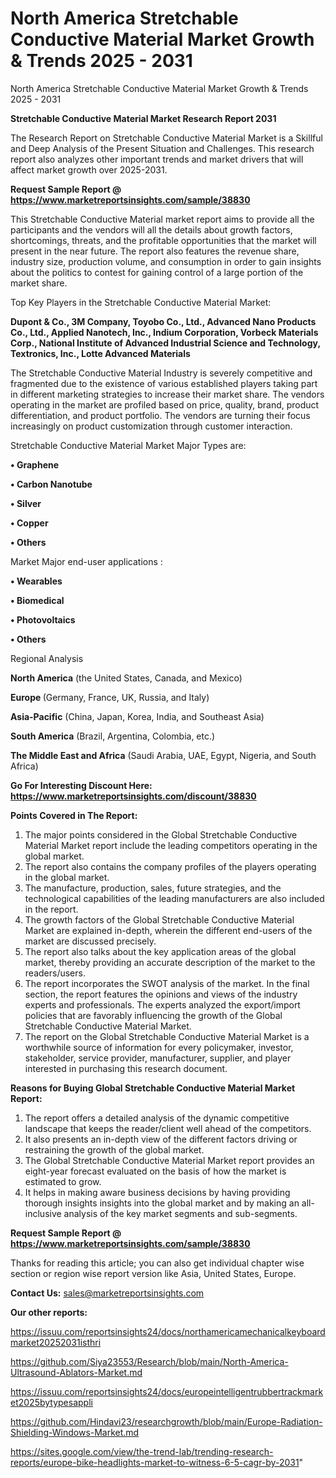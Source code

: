 # North America Stretchable Conductive Material Market Growth & Trends 2025 - 2031
North America Stretchable Conductive Material Market Growth & Trends 2025 - 2031

<strong>Stretchable Conductive Material Market Research Report 2031</strong>

The Research Report on Stretchable Conductive Material Market is a Skillful and Deep Analysis of the Present Situation and Challenges. This research report also analyzes other important trends and market drivers that will affect market growth over 2025-2031.

<strong>Request Sample Report @ <a href=https://www.marketreportsinsights.com/sample/38830>https://www.marketreportsinsights.com/sample/38830</a></strong>

This Stretchable Conductive Material market report aims to provide all the participants and the vendors will all the details about growth factors, shortcomings, threats, and the profitable opportunities that the market will present in the near future. The report also features the revenue share, industry size, production volume, and consumption in order to gain insights about the politics to contest for gaining control of a large portion of the market share.

Top Key Players in the Stretchable Conductive Material Market:

<strong>Dupont & Co., 3M Company, Toyobo Co., Ltd., Advanced Nano Products Co., Ltd., Applied Nanotech, Inc., Indium Corporation, Vorbeck Materials Corp., National Institute of Advanced Industrial Science and Technology, Textronics, Inc., Lotte Advanced Materials</strong>

The Stretchable Conductive Material Industry is severely competitive and fragmented due to the existence of various established players taking part in different marketing strategies to increase their market share. The vendors operating in the market are profiled based on price, quality, brand, product differentiation, and product portfolio. The vendors are turning their focus increasingly on product customization through customer interaction.

Stretchable Conductive Material Market Major Types are:

<strong>•  Graphene

•  Carbon Nanotube

•  Silver

•  Copper

•  Others</strong>

Market Major end-user applications :

<strong>•  Wearables

•  Biomedical

•  Photovoltaics

•  Others</strong>

Regional Analysis

</u><strong><b>North America</b></strong> (the United States, Canada, and Mexico)

<strong><b>Europe </b></strong>(Germany, France, UK, Russia, and Italy)

<strong><b>Asia-Pacific</b></strong> (China, Japan, Korea, India, and Southeast Asia)

<strong><b>South America</b></strong> (Brazil, Argentina, Colombia, etc.)

<strong><b>The Middle East and Africa</b></strong> (Saudi Arabia, UAE, Egypt, Nigeria, and South Africa)

<strong>Go For Interesting Discount Here: <a href=https://www.marketreportsinsights.com/discount/38830>https://www.marketreportsinsights.com/discount/38830</a></strong>

<strong>Points Covered in The Report:</strong>
<ol>
  <li>The major points considered in the Global Stretchable Conductive Material Market report include the leading competitors operating in the global market.</li>
  <li>The report also contains the company profiles of the players operating in the global market.</li>
  <li>The manufacture, production, sales, future strategies, and the technological capabilities of the leading manufacturers are also included in the report.</li>
  <li>The growth factors of the Global Stretchable Conductive Material Market are explained in-depth, wherein the different end-users of the market are discussed precisely.</li>
  <li>The report also talks about the key application areas of the global market, thereby providing an accurate description of the market to the readers/users.</li>
  <li>The report incorporates the SWOT analysis of the market. In the final section, the report features the opinions and views of the industry experts and professionals. The experts analyzed the export/import policies that are favorably influencing the growth of the Global Stretchable Conductive Material Market.</li>
  <li>The report on the Global Stretchable Conductive Material Market is a worthwhile source of information for every policymaker, investor, stakeholder, service provider, manufacturer, supplier, and player interested in purchasing this research document.</li>
</ol>
<strong>Reasons for Buying Global Stretchable Conductive Material Market Report:</strong>

<ol>
  <li>The report offers a detailed analysis of the dynamic competitive landscape that keeps the reader/client well ahead of the competitors.</li>
  <li>It also presents an in-depth view of the different factors driving or restraining the growth of the global market.</li>
  <li>The Global Stretchable Conductive Material Market report provides an eight-year forecast evaluated on the basis of how the market is estimated to grow.</li>
  <li>It helps in making aware business decisions by having providing thorough insights insights into the global market and by making an all-inclusive analysis of the key market segments and sub-segments.</li>
</ol>
<strong>Request Sample Report @ <a href=https://www.marketreportsinsights.com/sample/38830>https://www.marketreportsinsights.com/sample/38830</a></strong>


Thanks for reading this article; you can also get individual chapter wise section or region wise report version like Asia, United States, Europe.

<strong>Contact Us:</strong>
sales@marketreportsinsights.com

<strong>Our other reports:</strong>

<a href=https://issuu.com/reportsinsights24/docs/northamericamechanicalkeyboardmarket20252031isthri>https://issuu.com/reportsinsights24/docs/northamericamechanicalkeyboardmarket20252031isthri</a>

<a href=https://github.com/Siya23553/Research/blob/main/North-America-Ultrasound-Ablators-Market.md>https://github.com/Siya23553/Research/blob/main/North-America-Ultrasound-Ablators-Market.md</a>

<a href=https://issuu.com/reportsinsights24/docs/europeintelligentrubbertrackmarket2025bytypesappli>https://issuu.com/reportsinsights24/docs/europeintelligentrubbertrackmarket2025bytypesappli</a>

<a href=https://github.com/Hindavi23/researchgrowth/blob/main/Europe-Radiation-Shielding-Windows-Market.md>https://github.com/Hindavi23/researchgrowth/blob/main/Europe-Radiation-Shielding-Windows-Market.md</a>

<a href=https://sites.google.com/view/the-trend-lab/trending-research-reports/europe-bike-headlights-market-to-witness-6-5-cagr-by-2031>https://sites.google.com/view/the-trend-lab/trending-research-reports/europe-bike-headlights-market-to-witness-6-5-cagr-by-2031</a>"
